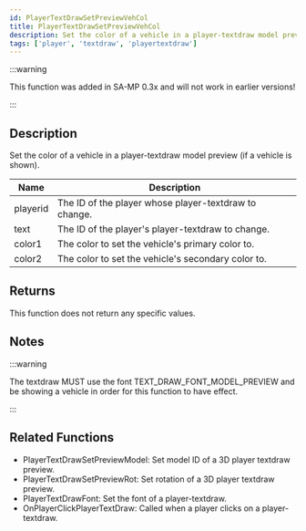 ```yaml
---
id: PlayerTextDrawSetPreviewVehCol
title: PlayerTextDrawSetPreviewVehCol
description: Set the color of a vehicle in a player-textdraw model preview (if a vehicle is shown).
tags: ['player', 'textdraw', 'playertextdraw']
---
```


:::warning

This function was added in SA-MP 0.3x and will not work in earlier versions!

:::

## Description

Set the color of a vehicle in a player-textdraw model preview (if a vehicle is shown).


| Name | Description |
|------|-------------|
|playerid | The ID of the player whose player-textdraw to change.|
|text | The ID of the player's player-textdraw to change.|
|color1 | The color to set the vehicle's primary color to.|
|color2 | The color to set the vehicle's secondary color to.|


## Returns

This function does not return any specific values.


## Notes

:::warning

The textdraw MUST use the font TEXT_DRAW_FONT_MODEL_PREVIEW and be showing a vehicle in order for this function to have effect.

:::


## Related Functions


-  PlayerTextDrawSetPreviewModel: Set model ID of a 3D player textdraw preview.
-  PlayerTextDrawSetPreviewRot: Set rotation of a 3D player textdraw preview.
-  PlayerTextDrawFont: Set the font of a player-textdraw.
-  OnPlayerClickPlayerTextDraw: Called when a player clicks on a player-textdraw.
